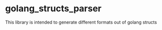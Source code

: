 # golang_structs_parser
This library is intended to generate different formats out of golang structs

